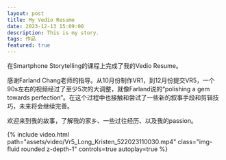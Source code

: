 ```yaml
---
layout: post
title: My Vedio Resume
date: 2023-12-13 15:09:00
description: This is my story.
tags: 作品
featured: true
---
```


在Smartphone Storytelling的课程上完成了我的Vedio Resume。

感谢Farland Chang老师的指导。从10月份制作VR1，到12月份提交VR5，一个90s左右的视频经过了至少5次的大调整，就像Farland说的“polishing a gem towards perfection”。在这个过程中也接触和尝试了一些新的叙事手段和剪辑技巧，未来将会继续完善。

欢迎来到我的故事，了解我的家乡、一些过往经历、以及我的passion。



<div class="row mt-3">
    <div class="col-sm mt-3 mt-md-0">
        {% include video.html path="assets/video/Vr5_Long_Kristen_522023110030.mp4" class="img-fluid rounded z-depth-1" controls=true autoplay=true %}
    </div>
</div>
